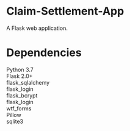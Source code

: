 # Claim-Settlement-App
A Flask web application.
# Dependencies
<p>
  Python 3.7<br>
  Flask 2.0+<br>
  flask_sqlalchemy<br>
  flask_login<br>
  flask_bcrypt<br>
  flask_login<br>
  wtf_forms<br>
  Pillow<br>
  sqlite3<br>
 </p>
  
